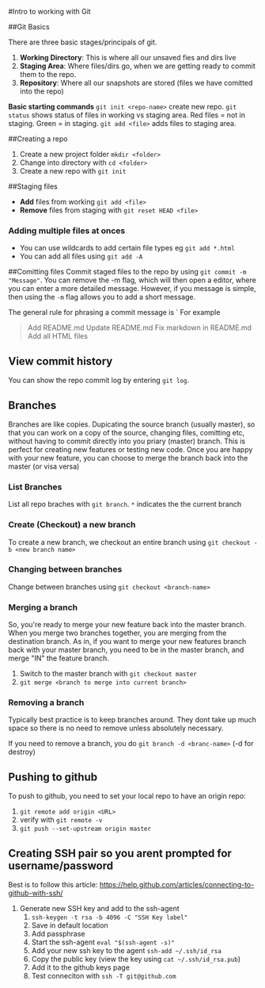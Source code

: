 #Intro to working with Git

##Git Basics

There are three basic stages/principals of git. 
1. **Working Directory**: This is where all our unsaved fies and dirs live
2. **Staging Area**: Where files/dirs go, when we are getting ready to commit them to the repo. 
3. **Repository**: Where all our snapshots are stored (files we have comitted into the repo)

**Basic starting commands**
`git init <repo-name>`     create new repo.
`git status`               shows status of files in working vs staging area. Red files = not in staging. Green = in staging. 
`git add <file>`           adds files to staging area. 

##Creating a repo
1. Create a new project folder `mkdir <folder>`
2. Change into directory with `cd <folder>`
3. Create a new repo with `git init`

##Staging files 
- **Add** files from working `git add <file>`
- **Remove** files from staging with `git reset HEAD <file>`

### Adding multiple files at onces
- You can use wildcards to add certain file types eg `git add *.html`
- You can add all files using `git add -A`

##Comitting files
Commit staged files to the repo by using `git commit -m "Message"`. You can remove the -m flag, which will then open a editor, where you can enter a more detailed message. However, if you message is simple, then using the `-m` flag allows you to add a short message.

The general rule for phrasing a commit message is `<Present tense word> <Short description> 
For example
> Add README.md
> Update README.md
> Fix markdown in README.md
> Add all HTML files

## View commit history
You can show the repo commit log by entering `git log`. 

## Branches
Branches are like copies. Dupicating the source branch (usually master), so that you can work on a copy of the source, changing files, comitting etc, without having to commit directly into you priary (master) branch. 
This is perfect for creating new features or testing new code. Once you are happy with your new feature, you can choose to merge the branch back into the master (or visa versa)

### List Branches
List all repo braches with `git branch`. 
`*` indicates the the current branch

### Create (Checkout) a new branch
To create a new branch, we checkout an entire branch using `git checkout -b <new branch name>`

### Changing between branches
Change between branches using `git checkout <branch-name>`

### Merging a branch
So, you're ready to merge your new feature back into the master branch. When you merge two branches together, you are merging from the destination branch. 
As in, if you want to merge your new features branch back with your master branch, you need to be in the master branch, and merge "IN" the feature branch. 

1. Switch to the master branch with `git checkout master`
2. `git merge <branch to merge into current branch>`

### Removing a branch
Typically best practice is to keep branches around. They dont take up much space so there is no need to remove unless absolutely necessary. 

If you need to remove a branch, you do `git branch -d <branc-name>` (-d for destroy)

## Pushing to github
To push to github, you need to set your local repo to have an origin repo:
1. `git remote add origin <URL>`
2. verify with `git remote -v`
3. `git push --set-upstream origin master`

## Creating SSH pair so you arent prompted for username/password
Best is to follow this article: https://help.github.com/articles/connecting-to-github-with-ssh/

1. Generate new SSH key and add to the ssh-agent
    1. `ssh-keygen -t rsa -b 4096 -C "SSH Key label"`
    2. Save in default location
    3. Add passphrase
    4. Start the ssh-agent `eval "$(ssh-agent -s)"`
    5. Add your new ssh key to the agent `ssh-add ~/.ssh/id_rsa`
    6. Copy the public key (view the key using `cat ~/.ssh/id_rsa.pub`)
    7. Add it to the github keys page
    8. Test conneciton with `ssh -T git@github.com`